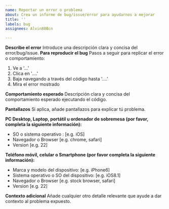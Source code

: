 ```yaml
---
name: Reportar un error o problema
about: Crea un informe de bug/issue/error para ayudarnos a mejorar
title: ''
labels: bug
assignees: Alvin80Bcn

---
```


**Describe el error**
Introduce una descripción clara y concisa del error/bug/issue.
**Para reproducir el bug**
Pasos a seguir para replicar el error o comportamiento:
1. Ve a '...'
2. Clica en '....'
3. Baja navegando a través del código hasta '....'
4. Mira el error mostrado

**Comportamiento esperado**
Descripción clara y concisa del comportamiento esperado ejecutando el código.

**Pantallazos**
Si aplica, añade pantallazos para explicar tú problema.

**PC Desktop, Laptop, portátil u ordenador de sobremesa (por favor, completa la siguiente información):**
 - SO o sistema operativo : [e.g. iOS]
 - Navegador o Browser [e.g. chrome, safari]
 - Version [e.g. 22]

**Teléfono móvil, celular o Smartphone (por favor completa la siguiente información):**
 - Marca y modelo del dispositivo: [e.g. iPhone6]
 - Sistema operativo o SO del dispositivo: [e.g. iOS8.1]
 - Navegador o Browser [e.g. stock browser, safari]
 - Version [e.g. 22]

**Contexto adicional**
Añade cualquier otro detalle relevante que ayude a dar contexto al problema expuesto.

